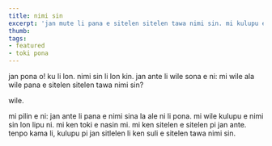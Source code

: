 ```yaml
---
title: nimi sin
excerpt: 'jan mute li pana e sitelen sitelen tawa nimi sin. mi kulupu e ni lon lipu ni'
thumb:
tags:
- featured
- toki pona
---
```


jan pona o! ku li lon. nimi sin li lon kin. jan ante li wile sona e ni: mi wile ala wile pana e sitelen sitelen tawa nimi sin?

wile.

mi pilin e ni: jan ante li pana e nimi sina la ale ni li pona. mi wile kulupu e nimi sin lon lipu ni.  mi ken toki e nasin mi. mi ken sitelen e sitelen pi jan ante.  tenpo kama li, kulupu pi jan sitlelen li ken suli e sitelen tawa nimi sin.

